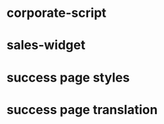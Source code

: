 # corporate-script

# sales-widget

 <script src="https://cdn.jsdelivr.net/gh/AndriiAndrienko69/corporate-script@main/cdn/sales-widget.js"></script> 
# success page styles

 <link rel="stylesheet" href="https://cdn.jsdelivr.net/gh/AndriiAndrienko69/corporate-script@main/cdn/success.css" />

# success page translation

<script src="https://cdn.jsdelivr.net/gh/AndriiAndrienko69/corporate-script@main/cdn/translation-sp.js"></script> 
